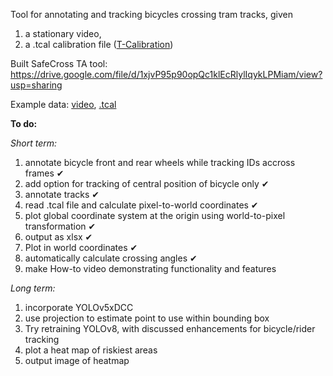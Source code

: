 Tool for annotating and tracking bicycles crossing tram tracks, given 

1) a stationary video,
2) a .tcal calibration file ([T-Calibration](https://bitbucket.org/TrafficAndRoads/tanalyst/downloads/))



Built SafeCross TA tool: <https://drive.google.com/file/d/1xjvP95p90opQc1klEcRlylIqykLPMiam/view?usp=sharing>

Example data: [video](), [.tcal](ADD)



**To do:**

_Short term:_
1. annotate bicycle front and rear wheels while tracking IDs accross frames ✔
2. add option for tracking of central position of bicycle only ✔
3. annotate tracks ✔
4. read .tcal file and calculate pixel-to-world coordinates ✔
5. plot global coordinate system at the origin using world-to-pixel transformation ✔
6. output as xlsx ✔
7. Plot in world coordinates ✔
9. automatically calculate crossing angles ✔
10. make How-to video demonstrating functionality and features


_Long term:_
1. incorporate YOLOv5xDCC
2. use projection to estimate point to use within bounding box
3. Try retraining YOLOv8, with discussed enhancements for bicycle/rider tracking
4. plot a heat map of riskiest areas
5. output image of heatmap
